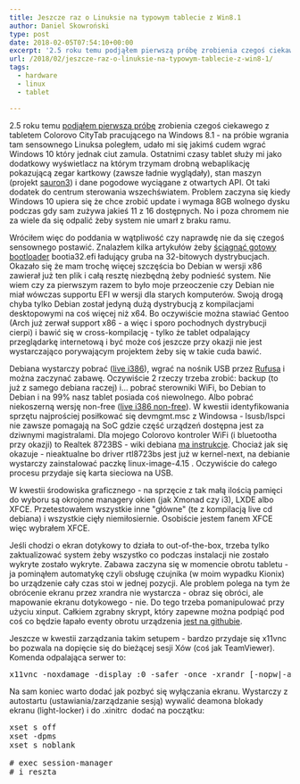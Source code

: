 ```yaml
---
title: Jeszcze raz o Linuksie na typowym tablecie z Win8.1
author: Daniel Skowroński
type: post
date: 2018-02-05T07:54:10+00:00
excerpt: '2.5 roku temu podjąłem pierwszą próbę zrobienia czegoś ciekawego z tabletem Colorovo CityTab pracującego na Windows 8.1 - na próbie wgrania tam sensownego Linuksa poległem, udało mi się jakimś cudem wgrać Windows 10 który jednak ciut zamula. Ostatnimi czasy tablet służy mi jako dodatkowy wyświetlacz na którym trzymam drobną webaplikację pokazującą zegar kartkowy (zawsze ładnie wyglądały), stan maszyn (projekt sauron3) i dane pogodowe wyciągane z otwartych API. Ot taki dodatek do centrum sterowania wszechświatem. Problem zaczyna się kiedy Windows 10 upiera się że chce zrobić update i wymaga 8GB wolnego dysku podczas gdy sam zużywa jakieś 11 z 16 dostępnych. No i poza chromem nie za wiele da się odpalić żeby system nie umarł z braku ramu.'
url: /2018/02/jeszcze-raz-o-linuksie-na-typowym-tablecie-z-win8-1/
tags:
  - hardware
  - linux
  - tablet

---
```

2.5 roku temu [podjąłem pierwszą próbę][1] zrobienia czegoś ciekawego z tabletem Colorovo CityTab pracującego na Windows 8.1 - na próbie wgrania tam sensownego Linuksa poległem, udało mi się jakimś cudem wgrać Windows 10 który jednak ciut zamula. Ostatnimi czasy tablet służy mi jako dodatkowy wyświetlacz na którym trzymam drobną webaplikację pokazującą zegar kartkowy (zawsze ładnie wyglądały), stan maszyn (projekt [sauron3][2]) i dane pogodowe wyciągane z otwartych API. Ot taki dodatek do centrum sterowania wszechświatem. Problem zaczyna się kiedy Windows 10 upiera się że chce zrobić update i wymaga 8GB wolnego dysku podczas gdy sam zużywa jakieś 11 z 16 dostępnych. No i poza chromem nie za wiele da się odpalić żeby system nie umarł z braku ramu.

Wróciłem więc do poddania w wątpliwość czy naprawdę nie da się czegoś sensownego postawić. Znalazłem kilka artykułów żeby [ściągnąć gotowy bootloader][3] bootia32.efi ładujący gruba na 32-bitowych dystrybucjach. Okazało się że mam trochę więcej szczęścia bo Debian w wersji x86 zawierał już ten plik i całą resztę niezbędną żeby podnieść system. Nie wiem czy za pierwszym razem to było moje przeoczenie czy Debian nie miał wówczas supportu EFI w wersji dla starych komputerów. Swoją drogą chyba tylko Debian został jedyną dużą dystrybucją z kompilacjami desktopowymi na coś więcej niż x64. Bo oczywiście można stawiać Gentoo (Arch już zerwał support x86 - a więc i sporo pochodnych dystrybucji cierpi) i bawić się w cross-kompilację - tylko że tablet odpalający przeglądarkę internetową i być może coś jeszcze przy okazji nie jest wystarczająco porywającym projektem żeby się w takie cuda bawić.

Debiana wystarczy pobrać ([live i386][4]), wgrać na nośnik USB przez [Rufusa][5] i można zaczynać zabawę. Oczywiście 2 rzeczy trzeba zrobić: backup (to już z samego debiana raczej) i... pobrać sterowniki WiFi, bo Debian to Debian i na 99% nasz tablet posiada coś niewolnego. Albo pobrać niekoszerną wersję non-free ([live i386 non-free][6]). W kwestii identyfikowania sprzętu najprościej posiłkować się devmgmt.msc z Windowsa - lsusb/lspci nie zawsze pomagają na SoC gdzie część urządzeń dostępna jest za dziwnymi magistralami. Dla mojego Colorovo kontroler WiFi (i bluetootha przy okazji) to Realtek 8723BS - wiki debiana [ma instrukcje][7]. Chociaż jak się okazuje - nieaktualne bo driver rtl8723bs jest już w kernel-next, na debianie wystarczy zainstalować paczkę <span class="lang:default EnlighterJSRAW  crayon-inline ">linux-image-4.15</span> . Oczywiście do całego procesu przydaje się karta sieciowa na USB.

W kwestii środowiska graficznego - na sprzęcie z tak małą ilością pamięci do wyboru są okrojone managery okien (jak Xmonad czy i3), LXDE albo XFCE. Przetestowałem wszystkie inne "główne" (te z kompilacją live cd debiana) i wszystkie cięły niemiłosiernie. Osobiście jestem fanem XFCE więc wybrałem XFCE.

Jeśli chodzi o ekran dotykowy to działa to out-of-the-box, trzeba tylko zaktualizować system żeby wszystko co podczas instalacji nie zostało wykryte zostało wykryte. Zabawa zaczyna się w momencie obrotu tabletu - ja pominąłem automatykę czyli obsługę czujnika (w moim wypadku Kionix) bo urządzenie cały czas stoi w jednej pozycji. Ale problem polega na tym że obrócenie ekranu przez xrandra nie wystarcza - obraz się obróci, ale mapowanie ekranu dotykowego - nie. Do tego trzeba pomanipulować przy użyciu xinput. Całkiem zgrabny skrypt, który zapewne można podpiąć pod coś co będzie łapało eventy obrotu urządzenia [jest na githubie][8].

Jeszcze w kwestii zarządzania takim setupem - bardzo przydaje się x11vnc bo pozwala na dopięcie się do bieżącej sesji Xów (coś jak TeamViewer). Komenda odpalająca serwer to:

<pre class="lang:default EnlighterJSRAW ">x11vnc -noxdamage -display :0 -safer -once -xrandr [-nopw|-auth $xauth_file]</pre>

Na sam koniec warto dodać jak pozbyć się wyłączania ekranu. Wystarczy z autostartu (ustawiania/zarządzanie sesją) wywalić deamona blokady ekranu (<span class="lang:default EnlighterJSRAW  crayon-inline">light-locker</span>) i do <span class="lang:default EnlighterJSRAW  crayon-inline ">.xinitrc</span>  dodać na początku:

<pre class="lang:default EnlighterJSRAW " title=".xinitrc">xset s off         
xset -dpms
xset s noblank

# exec session-manager 
# i reszta</pre>

&nbsp;

&nbsp;

&nbsp;

&nbsp;

 [1]: https://blog.dsinf.net/2015/06/uruchamianie-czegokolwiek-poza-windowsem-na-tablecie-typu-win8-1-z-uefi/
 [2]: https://github.com/danielskowronski/sauron3
 [3]: https://askubuntu.com/a/775507
 [4]: https://cdimage.debian.org/debian-cd/current-live/i386/iso-hybrid/
 [5]: https://rufus.akeo.ie
 [6]: https://cdimage.debian.org/images/unofficial/non-free/images-including-firmware/9.3.0-live+nonfree/i386/
 [7]: https://wiki.debian.org/InstallingDebianOn/Lenovo/100S-11IBY/jessie#WiFi
 [8]: https://gist.github.com/mildmojo/48e9025070a2ba40795c